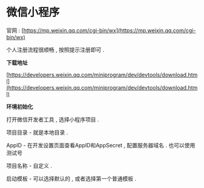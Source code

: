 # 微信小程序

官网 : [https://mp.weixin.qq.com/cgi-bin/wx](https://mp.weixin.qq.com/cgi-bin/wx)

个人注册流程很顺畅 , 按照提示注册即可 .

**下载地址**

[https://developers.weixin.qq.com/miniprogram/dev/devtools/download.html](https://developers.weixin.qq.com/miniprogram/dev/devtools/download.html)

**环境初始化**

打开微信开发者工具 , 选择小程序项目 . 

项目目录 - 就是本地目录 . 

AppID - 在开发设置页面查看AppID和AppSecret , 配置服务器域名 . 也可以使用测试号

项目名称 - 自定义 . 

启动模板 - 可以选择默认的 , 或者选择第一个普通模板 . 

